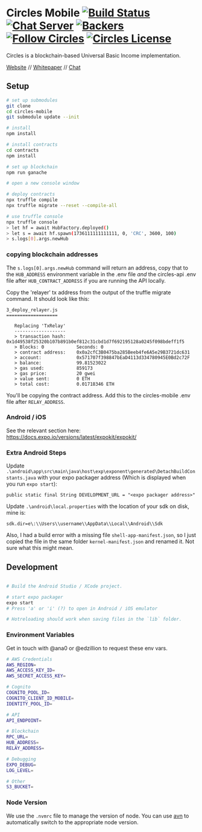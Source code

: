 # Circles Mobile [![Build Status](https://travis-ci.org/CirclesUBI/circles-mobile.svg?branch=master)](https://travis-ci.org/CirclesUBI/circles-mobile) [![Chat Server](https://chat.joincircles.net/api/v1/shield.svg?type=online&name=circles%20chat)](https://chat.joincircles.net) [![Backers](https://opencollective.com/circles/supporters/badge.svg)](https://opencollective.com/circles) [![Follow Circles](https://img.shields.io/twitter/follow/circlesubi.svg?label=follow+circles)](https://twitter.com/CirclesUBI) [![Circles License](https://img.shields.io/badge/license-APGLv3-orange.svg)](https://github.com/CirclesUBI/circles-mobile/blob/master/LICENSE)

Circles is a blockchain-based Universal Basic Income implementation.

[Website](http://www.joincircles.net) // [Whitepaper](https://github.com/CirclesUBI/docs/blob/master/Circles.md) // [Chat](https://chat.joincircles.net)

## Setup

```sh
# set up submodules
git clone
cd circles-mobile
git submodule update --init

# install
npm install

# install contracts
cd contracts
npm install

# set up blockchain
npm run ganache

# open a new console window

# deploy contracts
npx truffle compile
npx truffle migrate --reset --compile-all

# use truffle console
npx truffle console
> let hf = await HubFactory.deployed()
> let s = await hf.spawn(1736111111111111, 0, 'CRC', 3600, 100)
> s.logs[0].args.newHub
```
### copying blockchain addresses

The `s.logs[0].args.newHub` command will return an address, copy that to the `HUB_ADDRESS` environment variable in the .env file *and* the circles-api .env file after `HUB_CONTRACT_ADDRESS` if you are running the API locally.

Copy the 'relayer' tx address from the output of the truffle migrate command. It should look like this:

```
3_deploy_relayer.js
===================

   Replacing 'TxRelay'
   -------------------
   > transaction hash:    0x1d49538f25320b107b891b0ef812c31cbd1d7f692195128a0245f098bdeff1f5
   > Blocks: 0            Seconds: 0
   > contract address:    0x0a2cfC3B0475ba285Beeb4fe6A5e29B3721dc631
   > account:             0x571707f398847bEaD4113d334780945E0Bd2c72F
   > balance:             99.81523022
   > gas used:            859173
   > gas price:           20 gwei
   > value sent:          0 ETH
   > total cost:          0.01718346 ETH
```
You'll be copying the contract address. Add this to the circles-mobile .env file after `RELAY_ADDRESS`.

### Android / iOS
See the relevant section here: https://docs.expo.io/versions/latest/expokit/expokit/

### Extra Android Steps
Update `.\android\app\src\main\java\host\exp\exponent\generated\DetachBuildConstants.java` with your expo packager address (Which is displayed when you run `expo start`):

`public static final String DEVELOPMENT_URL = "<expo packager address>"`

Update `.\android\local.properties` with the location of your sdk on disk, mine is:

`sdk.dir=e\:\\Users\\username\\AppData\\Local\\Android\\Sdk`

Also, I had a build error with a missing file `shell-app-manifest.json`, so I just copied the file in the same folder `kernel-manifest.json` and renamed it. Not sure what this might mean.

## Development
```sh

# Build the Android Studio / XCode project.

# start expo packager
expo start
# Press 'a' or 'i' (?) to open in Android / iOS emulator

# Hotreloading should work when saving files in the `lib` folder.
```

### Environment Variables
Get in touch with @ana0 or @edzillion to request these env vars.

```sh
# AWS Credentials
AWS_REGION=
AWS_ACCESS_KEY_ID=
AWS_SECRET_ACCESS_KEY=

# Cognito
COGNITO_POOL_ID=
COGNITO_CLIENT_ID_MOBILE=
IDENTITY_POOL_ID=

# API
API_ENDPOINT=

# Blockchain
RPC_URL=
HUB_ADDRESS=
RELAY_ADDRESS=

# Debugging
EXPO_DEBUG=
LOG_LEVEL=

# Other
S3_BUCKET=
```

### Node Version

We use the `.nvmrc` file to manage the version of node. You can use
[avn](https://github.com/wbyoung/avn) to automatically switch to the appropriate
node version.
